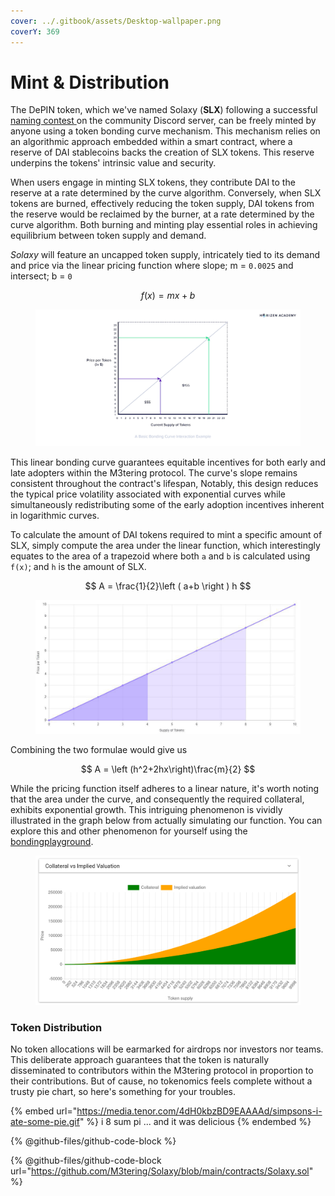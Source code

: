 ```yaml
---
cover: ../.gitbook/assets/Desktop-wallpaper.png
coverY: 369
---
```


# Mint & Distribution

The DePIN token, which we've named Solaxy (**SLX**) following a successful [naming contest](https://discord.com/channels/1128564139472736296/1135547222956720188)[ ](https://discord.com/channels/1128564139472736296/1135547222956720188)on the community Discord server, can be freely minted by anyone using a token bonding curve mechanism. This mechanism relies on an algorithmic approach embedded within a smart contract, where a reserve of DAI stablecoins backs the creation of SLX tokens. This reserve underpins the tokens' intrinsic value and security.

When users engage in minting SLX tokens, they contribute DAI to the reserve at a rate determined by the curve algorithm. Conversely, when SLX tokens are burned, effectively reducing the token supply, DAI tokens from the reserve would be reclaimed by the burner, at a rate determined by the curve algorithm. Both burning and minting play essential roles in achieving equilibrium between token supply and demand.

_Solaxy_ will feature an uncapped token supply, intricately tied to its demand and price via the linear pricing function where slope; m = `0.0025` and intersect; b = `0`

$$
f(x) = mx + b
$$

<figure><img src="../.gitbook/assets/image.png" alt=""><figcaption></figcaption></figure>

This linear bonding curve guarantees equitable incentives for both early and late adopters within the M3tering protocol. The curve's slope remains consistent throughout the contract's lifespan, Notably, this design reduces the typical price volatility associated with exponential curves while simultaneously redistributing some of the early adoption incentives inherent in logarithmic curves.&#x20;

To calculate the amount of DAI tokens required to mint a specific amount of SLX, simply compute the area under the linear function, which interestingly equates to the area of a trapezoid where both `a` and `b` is calculated using `f(x)`; and `h` is the amount of SLX.&#x20;

$$
A = \frac{1}{2}\left ( a+b \right ) h
$$

<figure><img src="../.gitbook/assets/image (1).png" alt=""><figcaption></figcaption></figure>

Combining the two formulae would give us&#x20;

$$
A = \left (h^2+2hx\right)\frac{m}{2}
$$

While the pricing function itself adheres to a linear nature, it's worth noting that the area under the curve, and consequently the required collateral, exhibits exponential growth. This intriguing phenomenon is vividly illustrated in the graph below from actually simulating our function. You can explore this and other phenomenon for yourself using the [bondingplayground](https://bondingplayground.netlify.app/).

<figure><img src="../.gitbook/assets/image (2).png" alt=""><figcaption></figcaption></figure>

### Token Distribution

No token allocations will be earmarked for airdrops nor investors nor teams. This deliberate approach guarantees that the token is naturally disseminated to contributors within the M3tering protocol in proportion to their contributions. But of cause, no tokenomics feels complete without a trusty pie chart, so here's something for your troubles.

{% embed url="https://media.tenor.com/4dH0kbzBD9EAAAAd/simpsons-i-ate-some-pie.gif" %}
i 8 sum pi ... and it was delicious
{% endembed %}

{% @github-files/github-code-block %}

{% @github-files/github-code-block url="https://github.com/M3tering/Solaxy/blob/main/contracts/Solaxy.sol" %}
